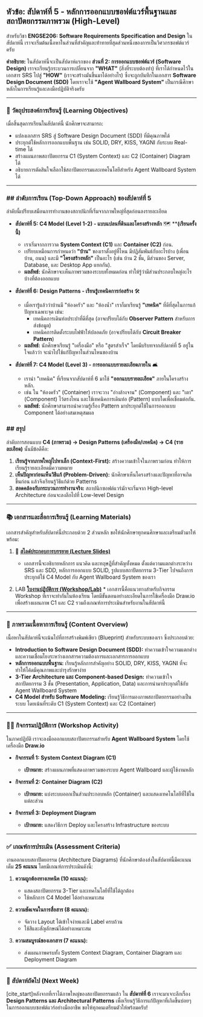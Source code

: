 ## **หัวข้อ: สัปดาห์ที่ 5 - หลักการออกแบบซอฟต์แวร์พื้นฐานและสถาปัตยกรรมภาพรวม (High-Level)**

สำหรับวิชา **ENGSE206: Software Requirements Specification and Design** ในสัปดาห์นี้ เราจะเริ่มต้นเนื้อหาในส่วนที่สำคัญและท้าทายที่สุดส่วนหนึ่งของการเป็นวิศวกรซอฟต์แวร์ครับ

**คำอธิบาย:**
ในสัปดาห์นี้จะเป็นสัปดาห์แรกของ **ส่วนที่ 2: การออกแบบซอฟต์แวร์ (Software Design)** เราจะเรียนรู้กระบวนการเปลี่ยนจาก **"WHAT"** (สิ่งที่ระบบต้องทำ) ที่เราได้กำหนดไว้ในเอกสาร SRS ไปสู่ **"HOW"** (เราจะสร้างมันขึ้นมาได้อย่างไร) ซึ่งจะถูกบันทึกในเอกสาร **Software Design Document (SDD)** โดยเราจะใช้ **"Agent Wallboard System"** เป็นกรณีศึกษาหลักในการเรียนรู้และลงมือปฏิบัติจริงครับ

-----

### 🎯 วัตถุประสงค์การเรียนรู้ (Learning Objectives)

เมื่อสิ้นสุดการเรียนในสัปดาห์นี้ นักศึกษาจะสามารถ:

  * แปลงเอกสาร SRS สู่ Software Design Document (SDD) ที่มีคุณภาพได้
  * ประยุกต์ใช้หลักการออกแบบพื้นฐาน เช่น SOLID, DRY, KISS, YAGNI กับระบบ Real-time ได้
  * สร้างแผนภาพสถาปัตยกรรม C1 (System Context) และ C2 (Container) Diagram ได้
  * อธิบายการตัดสินใจเลือกใช้สถาปัตยกรรมและเทคโนโลยีสำหรับ Agent Wallboard System ได้

-----

### ## ลำดับการเรียน (Top-Down Approach) ของสัปดาห์ที่ 5

ลำดับนี้เปรียบเสมือนการทำงานของสถาปนิกที่เริ่มจากภาพใหญ่ที่สุดก่อนลงรายละเอียด

* **สัปดาห์ที่ 5: C4 Model (Level 1-2) - แบบแปลนที่ดินและโครงสร้างหลัก** 🗺️ ****(เรียนครั้งนี้)**
    * เราเริ่มจากการวาด **System Context (C1)** และ **Container (C2)** ก่อน.
    * เปรียบเหมือนการกำหนดว่า **"บ้าน"** ของเราตั้งอยู่ที่ไหน มีปฏิสัมพันธ์กับอะไรบ้าง (เพื่อนบ้าน, ถนน) และมี **"โครงสร้างหลัก"** เป็นอะไร (เช่น บ้าน 2 ชั้น, มีส่วนของ Server, Database, และ Desktop App แยกกัน).
    * **ผลลัพธ์:** นักศึกษาจะเห็นภาพรวมของระบบทั้งหมดก่อน ทำให้รู้ว่ามีส่วนประกอบใหญ่อะไรบ้างที่ต้องออกแบบ

* **สัปดาห์ที่ 6: Design Patterns - เรียนรู้เทคนิคการก่อสร้าง** 🛠️ 
    * เมื่อเรารู้แล้วว่าบ้านมี "ห้องครัว" และ "ห้องน้ำ" เราก็มาเรียนรู้ **"เทคนิค"** ที่ดีที่สุดในการแก้ปัญหาเฉพาะจุด เช่น:
        * เทคนิคการเดินท่อประปาที่ดีที่สุด (อาจเปรียบได้กับ **Observer Pattern** สำหรับการส่งข้อมูล)
        * เทคนิคการติดตั้งระบบไฟฟ้าให้ปลอดภัย (อาจเปรียบได้กับ **Circuit Breaker Pattern**)
    * **ผลลัพธ์:** นักศึกษาเรียนรู้ "เครื่องมือ" หรือ "สูตรสำเร็จ" โดยมีบริบทจากสัปดาห์ที่ 5 อยู่ในใจแล้วว่า จะนำไปใช้แก้ปัญหาในส่วนไหนของบ้าน

* **สัปดาห์ที่ 7: C4 Model (Level 3) -  การออกแบบรายละเอียดภายใน** 🛋️
    * เรานำ "เทคนิค" ที่เรียนจากสัปดาห์ที่ 6 มาใช้ **"ออกแบบรายละเอียด"** ภายในโครงสร้างหลัก.
    * เช่น ใน "ห้องครัว" (Container) เราจะวาง "อ่างล้างจาน" (Component) และ "เตา" (Component) ไว้ตรงไหน และใช้เทคนิคการเดินท่อ (Pattern) แบบใดเพื่อเชื่อมต่อกัน.
    * **ผลลัพธ์:** นักศึกษาสามารถนำความรู้เรื่อง Pattern มาประยุกต์ใช้ในการออกแบบ Component ได้อย่างสมเหตุสมผล

### ## สรุป

ลำดับการสอนแบบ **C4 (ภาพรวม) → Design Patterns (เครื่องมือ/เทคนิค) → C4 (รายละเอียด)** นั้นมีข้อดีคือ:

1.  **เรียนรู้จากภาพใหญ่ไปหาเล็ก (Context-First):** สร้างความเข้าใจในภาพรวมก่อน ทำให้การเรียนรู้รายละเอียดมีความหมาย
2.  **เห็นปัญหาก่อนเห็นวิธีแก้ (Problem-Driven):** นักศึกษาเห็นโครงสร้างและปัญหาที่อาจเกิดขึ้นก่อน แล้วจึงเรียนรู้วิธีแก้ด้วย Patterns
3.  **สอดคล้องกับกระบวนการทำงานจริง:** สถาปนิกซอฟต์แวร์มักจะเริ่มจาก High-level Architecture ก่อนจะลงลึกไปที่ Low-level Design

---

### 📚 เอกสารและสื่อการเรียนรู้ (Learning Materials)

เอกสารสำคัญสำหรับสัปดาห์นี้ประกอบด้วย 2 ส่วนหลัก ขอให้นักศึกษาทุกคนศึกษาและเตรียมตัวมาให้พร้อม:

1.  📄 **[สไลด์ประกอบการบรรยาย (Lecture Slides)](./week5-slides.md)**

      * เอกสารนี้จะอธิบายหลักการ แนวคิด และทฤษฎีที่สำคัญทั้งหมด ตั้งแต่ความแตกต่างระหว่าง SRS และ SDD, หลักการออกแบบ SOLID, รูปแบบสถาปัตยกรรม 3-Tier ไปจนถึงการประยุกต์ใช้ C4 Model กับ Agent Wallboard System ของเรา

2.  LAB **[ใบงานปฏิบัติการ (Workshop/Lab)](./lab.md)**
    \* เอกสารนี้คือแนวทางสำหรับกิจกรรม Workshop ที่เราจะทำกันในห้องเรียน โดยมีขั้นตอนอย่างละเอียดในการใช้เครื่องมือ Draw.io เพื่อสร้างแผนภาพ C1 และ C2 รวมถึงเกณฑ์การประเมินสำหรับงานในสัปดาห์นี้

-----

### 📖 ภาพรวมเนื้อหาการเรียนรู้ (Content Overview)

เนื้อหาในสัปดาห์นี้จะเน้นไปที่การสร้างพิมพ์เขียว (Blueprint) สำหรับระบบของเรา ซึ่งประกอบด้วย:

  * **Introduction to Software Design Document (SDD):** ทำความเข้าใจความแตกต่างและความเชื่อมโยงระหว่างเอกสารความต้องการและเอกสารการออกแบบ
  * **หลักการออกแบบพื้นฐาน:** เรียนรู้หลักการสำคัญอย่าง SOLID, DRY, KISS, YAGNI ที่จะทำให้โค้ดมีคุณภาพและบำรุงรักษาง่าย
  * **3-Tier Architecture และ Component-based Design:** ทำความเข้าใจสถาปัตยกรรม 3 ชั้น (Presentation, Application, Data) และการนำมาประยุกต์ใช้กับ Agent Wallboard System
  * **C4 Model สำหรับ Software Modeling:** เรียนรู้วิธีการมองภาพสถาปัตยกรรมอย่างเป็นระบบ โดยเน้นที่ระดับ C1 (System Context) และ C2 (Container)

-----

### 👨‍💻 กิจกรรมปฏิบัติการ (Workshop Activity)

ในภาคปฏิบัติ เราจะลงมือออกแบบสถาปัตยกรรมสำหรับ **Agent Wallboard System** โดยใช้เครื่องมือ **Draw.io**

  * **กิจกรรมที่ 1: System Context Diagram (C1)**

      * **เป้าหมาย:** สร้างแผนภาพที่แสดงภาพรวมของระบบ Agent Wallboard และผู้ใช้งานหลัก

  * **กิจกรรมที่ 2: Container Diagram (C2)**

      * **เป้าหมาย:** แบ่งระบบออกเป็นส่วนประกอบหลัก (Container) และแสดงเทคโนโลยีที่ใช้ในแต่ละส่วน

  * **กิจกรรมที่ 3: Deployment Diagram**

      * **เป้าหมาย:** แสดงวิธีการ Deploy และโครงสร้าง Infrastructure ของระบบ

-----

### ✅ เกณฑ์การประเมิน (Assessment Criteria)

งานออกแบบสถาปัตยกรรม (Architecture Diagrams) ที่นักศึกษาต้องส่งในสัปดาห์นี้มีคะแนนเต็ม **25 คะแนน** โดยมีเกณฑ์การประเมินดังนี้:

1.  **ความถูกต้องทางเทคนิค (10 คะแนน):**

      * แสดงสถาปัตยกรรม 3-Tier และเทคโนโลยีที่ใช้ได้ถูกต้อง
      * ใช้หลักการ C4 Model ได้อย่างเหมาะสม

2.  **ความชัดเจนในการสื่อสาร (8 คะแนน):**

      * จัดวาง Layout ได้เข้าใจง่ายและมี Label ครบถ้วน
      * ใช้สีและสัญลักษณ์ได้อย่างเหมาะสม

3.  **ความสมบูรณ์ของเอกสาร (7 คะแนน):**

      * ส่งแผนภาพครบทั้ง System Context Diagram, Container Diagram และ Deployment Diagram

-----

### 🚀 สัปดาห์ถัดไป (Next Week)

[cite\_start]หลังจากที่เราได้ภาพใหญ่ของสถาปัตยกรรมแล้ว ใน **สัปดาห์ที่ 6** เราจะมาเจาะลึกเรื่อง **Design Patterns และ Architectural Patterns** เพื่อเรียนรู้วิธีการแก้ปัญหาที่เกิดขึ้นบ่อยๆ ในการออกแบบซอฟต์แวร์อย่างมืออาชีพ ขอให้ทุกคนเตรียมตัวให้พร้อมครับ\!